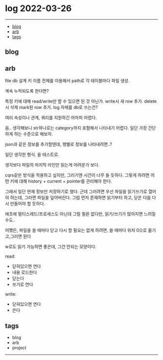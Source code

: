 # log 2022-03-26

--------------------------

- [blog](#blog)
- [arb](#arb)
- [tags](#tags)

## blog

## arb

file db 설계
키 이름 전체를 이용해서 path로 각 테이블마다 파일 생성.

계속 누적되도록 한다면?

특정 키에 대해 read/write만 할 수 있으면 된 것 아닌가.
write시 새 row 추가.
delete시 삭제 mark된 row 추가.
log 자체를 db로 쓰는건?

여러 속성이나 관계, 쿼리를 지원하긴 어차피 어렵다.

음.. 생각해보니 str하나로는 category까지 포함해서 나타내기 어렵다.
일단 가장 간단하게 하는 수준으로 해보자.

json과 같은 정보를 추가할텐데, 행별로 정보를 나타내려면..?

일단 생각한 형식. 을 테스트로.

생각보다 파일의 마지막 라인만 읽는게 어려운가 보다.

cqrs같은 방식을 적용하고 싶지만, 그러기엔 시간이 너무 들 듯하다.
그렇게 하려면 어떤 키에 대해 history + current + pointer를 관리해야 한다.

그래서 일단 현재 정보만 저장하기로 했다.
근데 그러려면 우선 파일을 읽기쓰기로 열어야 하는데, 그러면 파일을 덮어버린다.
그럼 먼저 존재하면 읽기부터 하고, 닫은 다음 다시 만들어야 할 듯하다.

애초에 멀티스레드/프로세스도 아닌데 그럴 필욘 없다만, 읽기/쓰기가 많아지면 느려질수도..

어쨌든, 파일을 쓸 때마다 닫고 다시 할 필요는 없게 하려면, 쓸 때마다 위치 0으로 옮기고,그러면 된다

w로도 읽기 가능하면 좋은데, 그건 안되는 모양이다.

read:
- 닫혀있으면 연다
- 내용 로드한다
- 닫는다
- 쓰기로 연다

write:
- 닫혀있으면 연다
- 쓴다

## tags
- blog
- arb
- project


--------------------------


 